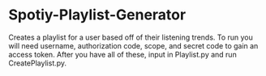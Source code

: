 # Spotiy-Playlist-Generator
Creates a playlist for a user based off of their listening trends.
To run you will need username, authorization code, scope, and secret code to gain an access token.
After you have all of these, input in Playlist.py and run CreatePlaylist.py.
